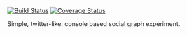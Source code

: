 [![Build Status](https://travis-ci.org/paplorinc/socialgraph.svg?branch=master)](https://travis-ci.org/paplorinc/socialgraph?branch=master) [![Coverage Status](https://coveralls.io/repos/github/paplorinc/socialgraph/badge.svg?branch=master)](https://coveralls.io/github/paplorinc/socialgraph?branch=master)

Simple, twitter-like, console based social graph experiment.